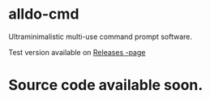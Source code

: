 # alldo-cmd
Ultraminimalistic multi-use command prompt software.

Test version available on [Releases -page](https://github.com/NOBODY-Team/alldo-cmd/releases/tag/Experimental)
# Source code available soon.
